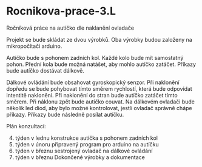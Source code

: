 # Rocnikova-prace-3.L
Ročníková práce na autíčko dle naklanění ovladače

Projekt se bude skládat ze dvou výrobků.
Oba výrobky budou založeny na mikropočítači arduino.

Autíčko bude s pohonem zadních kol. Každé kolo bude mít samostatný pohon. Přední kola bude možná natášet, aby mohlo autíčko zatáčet. Příkazy bude autíčko dostávat dálkově.

Dálkové ovládání bude obsahovat gyroskopický senzor. 
Při naklonění dopředu se bude pohybovat tímto směrem rychlostí, která bude odpovídat intentitě naklonění.
Při naklonění do stran bude autíčko zatáčet tímto směrem. Při náklonu zpět bude autíčko couvat. 
Na dálkovém ovladači bude několik led diod, aby bylo možné kontrolovat, jestli ovladač správně chápe příkazy.
Příkazy bude následně posílat autíčku.

Plán konzultací:

4. týden v lednu konstrukce autíčka s pohonem zadních kol
2. týden v únoru připravený program pro arduino na autíčku
1. týden v březnu sestrojený ovladač na dálkové ovládání
3. týden v březnu Dokončené výrobky a dokumentace
